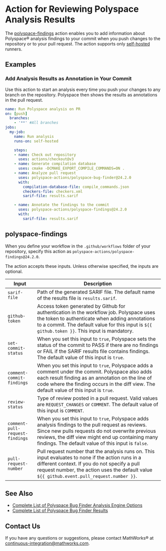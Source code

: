 # Action for Reviewing Polyspace Analysis Results

The [polyspace-findings](#polyspace-findings) action enables you to add information about Polyspace&reg; analysis findings to your commit when you push changes to the repository or to your pull request. The action supports only [self-hosted](https://docs.github.com/en/actions/hosting-your-own-runners/managing-self-hosted-runners/about-self-hosted-runners) runners.

## Examples


### Add Analysis Results as Annotation in Your Commit

Use this action to start an analysis every time you push your changes to any branch on the repository. Polyspace then shows the results as annotations in the pull request.

```yaml
name: Run Polyspace analysis on PR
on: [push]
  branches:
    - '**' #All branches
jobs:
  my-job:
    name: Run analysis
    runs-on: self-hosted

    steps:
    - name: Check out repository
      uses: actions/checkout@v3
    - name: Generate compilation database
      uses: cmake -DCMAKE_EXPORT_COMPILE_COMMANDS=ON .
    - name: Analyze pull request
      uses: polyspace-actions/polyspace-bug-finder@24.2.0
      with:
        compilation-database-file: compile_commands.json
        checkers-file: checkers.xml
        sarif-file: results.sarif

    - name: Annotate the findings to the commit
      uses: polyspace-actions/polyspace-findings@24.2.0
      with:
        sarif-file: results.sarif
```
## polyspace-findings

When you define your workflow in the `.github/workflows` folder of your repository, specify this action as `polyspace-actions/polyspace-findings@24.2.0`.

The action accepts these inputs. Unless otherwise specified, the inputs are optional.

Input                     | Description
------------------------- | ---------------
|`sarif-file`|Path of the generated SARIF file. The default name of the results file is `results.sarif`.|
|`github-token`| Access token generated by Github for authentication in the workflow job. Polyspace uses the token to authenticate when adding annotations to a commit. The default value for this input is `${{ github.token }}`. This input is mandatory.|
|`set-commit-status`|When you set this input to `true`, Polyspace sets the status of the commit to PASS if there are no findings or FAIL if the SARIF results file contains findings. The default value of this input is `true`.|
|`comment-commit-findings`| When you set this input to `true`, Polyspace adds a comment under the commit. Polyspace also adds each result finding as an annotation on the line of code where the finding occurs in the diff view. The default value of this input is `true`.|
|`review-status`| Type of review posted in a pull request. Valid values are `REQUEST_CHANGES` or `COMMENT`. The default value of this input is `COMMENT`.|
|`comment-pull-request-findings`| When you set this input to `true`, Polyspace adds analysis findings to the pull request as reviews. Since new pulls requests do not overwrite previous reviews, the diff view might end up containing many findings. The default value of this input is `false`.|
|`pull-request-number`| Pull request number that the analysis runs on. This input evaluates to none if the action runs in a different context. If you do not specify a pull request number, the action uses the default value `${{ github.event.pull_request.number }}`.|

## See Also

- [Complete List of Polyspace Bug Finder Analysis Engine Options](https://www.mathworks.com/help/bugfinder/analysis-options.html)
- [Complete List of Polyspace Bug Finder Results](https://www.mathworks.com/help/bugfinder/check-reference.html)

## Contact Us

If you have any questions or suggestions, please contact MathWorks® at [continuous-integration@mathworks.com](mailto:continuous-integration@mathworks.com).
